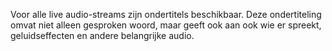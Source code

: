 <!-- @license CC0-1.0 -->

Voor alle live audio-streams zijn ondertitels beschikbaar. Deze ondertiteling omvat niet alleen gesproken woord, maar geeft ook aan ook wie er spreekt, geluidseffecten en andere belangrijke audio.
